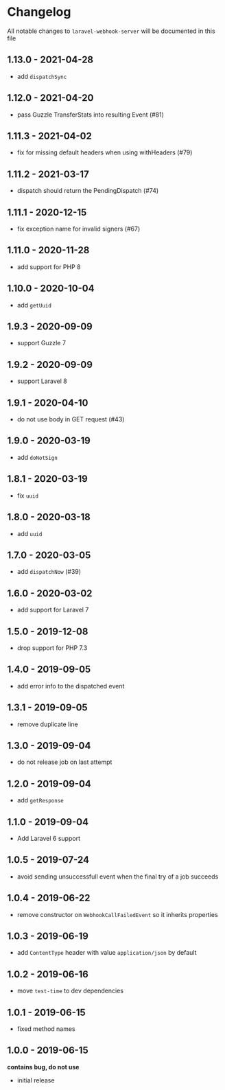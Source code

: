 # Changelog

All notable changes to `laravel-webhook-server` will be documented in this file

## 1.13.0 - 2021-04-28

- add `dispatchSync`

## 1.12.0 - 2021-04-20

- pass Guzzle TransferStats into resulting Event (#81)

## 1.11.3 - 2021-04-02

- fix for missing default headers when using withHeaders (#79)

## 1.11.2 - 2021-03-17

- dispatch should return the PendingDispatch (#74)

## 1.11.1 - 2020-12-15

- fix exception name for invalid signers (#67)

## 1.11.0 - 2020-11-28

- add support for PHP 8

## 1.10.0 - 2020-10-04

- add `getUuid`

## 1.9.3 - 2020-09-09

- support Guzzle 7

## 1.9.2 - 2020-09-09

- support Laravel 8

## 1.9.1 - 2020-04-10

- do not use body in GET request (#43)

## 1.9.0 - 2020-03-19

- add `doNotSign`

## 1.8.1 - 2020-03-19

- fix `uuid`

## 1.8.0 - 2020-03-18

- add `uuid`

## 1.7.0 - 2020-03-05

- add `dispatchNow` (#39)

## 1.6.0 - 2020-03-02

- add support for Laravel 7

## 1.5.0 - 2019-12-08

- drop support for PHP 7.3

## 1.4.0 - 2019-09-05

- add error info to the dispatched event

## 1.3.1 - 2019-09-05

- remove duplicate line

## 1.3.0 - 2019-09-04

- do not release job on last attempt

## 1.2.0 - 2019-09-04

- add `getResponse`

## 1.1.0 - 2019-09-04

- Add Laravel 6 support

## 1.0.5 - 2019-07-24

- avoid sending unsuccessfull event when the final try of a job succeeds

## 1.0.4 - 2019-06-22

- remove constructor on `WebhookCallFailedEvent` so it inherits properties

## 1.0.3 - 2019-06-19

- add `ContentType` header with value `application/json` by default

## 1.0.2 - 2019-06-16

- move `test-time` to dev dependencies

## 1.0.1 - 2019-06-15

- fixed method names

## 1.0.0 - 2019-06-15

**contains bug, do not use**

- initial release
